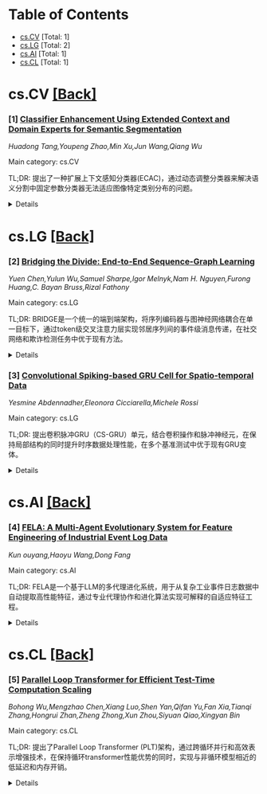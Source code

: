 <div id=toc></div>

# Table of Contents

- [cs.CV](#cs.CV) [Total: 1]
- [cs.LG](#cs.LG) [Total: 2]
- [cs.AI](#cs.AI) [Total: 1]
- [cs.CL](#cs.CL) [Total: 1]


<div id='cs.CV'></div>

# cs.CV [[Back]](#toc)

### [1] [Classifier Enhancement Using Extended Context and Domain Experts for Semantic Segmentation](https://arxiv.org/abs/2510.25174)
*Huadong Tang,Youpeng Zhao,Min Xu,Jun Wang,Qiang Wu*

Main category: cs.CV

TL;DR: 提出了一种扩展上下文感知分类器(ECAC)，通过动态调整分类器来解决语义分割中固定参数分类器无法适应图像特定类别分布的问题。


<details>
  <summary>Details</summary>
Motivation: 传统语义分割方法使用固定参数分类器，无法适应不同图像的独特类别分布，且数据集级别的类别不平衡会导致模型偏向多数类，限制了对少数类区域的识别能力。

Method: 使用内存库学习数据集级别的上下文信息，结合当前图像的类别特定上下文信息来改进分类器。采用师生网络范式，教师网络动态调整上下文信息并传递知识给学生网络。

Result: 在ADE20K、COCO-Stuff10K和Pascal-Context等多个数据集上实现了最先进的性能。

Conclusion: ECAC通过动态调整分类器，有效解决了语义分割中的类别分布差异和类别不平衡问题，显著提升了模型性能。

Abstract: Prevalent semantic segmentation methods generally adopt a vanilla classifier
to categorize each pixel into specific classes.
  Although such a classifier learns global information from the training data,
this information is represented by a set of fixed parameters (weights and
biases).
  However, each image has a different class distribution, which prevents the
classifier from addressing the unique characteristics of individual images.
  At the dataset level, class imbalance leads to segmentation results being
biased towards majority classes, limiting the model's effectiveness in
identifying and segmenting minority class regions.
  In this paper, we propose an Extended Context-Aware Classifier (ECAC) that
dynamically adjusts the classifier using global (dataset-level) and local
(image-level) contextual information.
  Specifically, we leverage a memory bank to learn dataset-level contextual
information of each class, incorporating the class-specific contextual
information from the current image to improve the classifier for precise pixel
labeling.
  Additionally, a teacher-student network paradigm is adopted, where the domain
expert (teacher network) dynamically adjusts contextual information with ground
truth and transfers knowledge to the student network.
  Comprehensive experiments illustrate that the proposed ECAC can achieve
state-of-the-art performance across several datasets, including ADE20K,
COCO-Stuff10K, and Pascal-Context.

</details>


<div id='cs.LG'></div>

# cs.LG [[Back]](#toc)

### [2] [Bridging the Divide: End-to-End Sequence-Graph Learning](https://arxiv.org/abs/2510.25126)
*Yuen Chen,Yulun Wu,Samuel Sharpe,Igor Melnyk,Nam H. Nguyen,Furong Huang,C. Bayan Bruss,Rizal Fathony*

Main category: cs.LG

TL;DR: BRIDGE是一个统一的端到端架构，将序列编码器与图神经网络耦合在单一目标下，通过token级交叉注意力层实现邻居序列间的事件级消息传递，在社交网络和欺诈检测任务中优于现有方法。


<details>
  <summary>Details</summary>
Motivation: 现实世界数据集通常同时具有序列性和关系性，但现有方法往往忽视其中一个模态。作者认为序列和图不是分离的问题，而是同一数据集的互补方面，应该联合学习。

Method: 提出BRIDGE架构，将序列编码器与GNN在单一目标下耦合，允许梯度在两个模块间流动。添加TOKENXATTN层实现邻居序列间token级的细粒度消息传递。

Result: 在两个任务设置中（Brightkite的友谊预测和Amazon的欺诈检测），BRIDGE在排序和分类指标上持续优于静态GNN、时序图方法和纯序列基线。

Conclusion: 序列和图应该联合建模，BRIDGE通过耦合序列编码和GNN学习任务对齐的表征，证明了在关系序列数据上的有效性。

Abstract: Many real-world datasets are both sequential and relational: each node
carries an event sequence while edges encode interactions. Existing methods in
sequence modeling and graph modeling often neglect one modality or the other.
We argue that sequences and graphs are not separate problems but complementary
facets of the same dataset, and should be learned jointly. We introduce BRIDGE,
a unified end-to-end architecture that couples a sequence encoder with a GNN
under a single objective, allowing gradients to flow across both modules and
learning task-aligned representations. To enable fine-grained token-level
message passing among neighbors, we add TOKENXATTN, a token-level
cross-attention layer that passes messages between events in neighboring
sequences. Across two settings, friendship prediction (Brightkite) and fraud
detection (Amazon), BRIDGE consistently outperforms static GNNs, temporal graph
methods, and sequence-only baselines on ranking and classification metrics.

</details>


### [3] [Convolutional Spiking-based GRU Cell for Spatio-temporal Data](https://arxiv.org/abs/2510.25696)
*Yesmine Abdennadher,Eleonora Cicciarella,Michele Rossi*

Main category: cs.LG

TL;DR: 提出卷积脉冲GRU（CS-GRU）单元，结合卷积操作和脉冲神经元，在保持局部结构的同时提升时序数据处理性能，在多个基准测试中优于现有GRU变体。


<details>
  <summary>Details</summary>
Motivation: 传统RNN在处理长序列时会丢失局部细节，现有方法如SpikGRU无法有效捕捉基于事件的时空数据中的细粒度局部依赖关系。

Method: 设计卷积脉冲GRU（CS-GRU）单元，利用卷积操作保持局部结构和依赖关系，同时整合脉冲神经元的时间精度和GRU的高效门控机制。

Result: 在时序数据集（NTIDIGITS、SHD）和时空基准测试（MNIST、DVSGesture、CIFAR10DVS）上表现优异，平均比最先进GRU变体提升4.35%，在MNIST上达到99.31%准确率，效率比SpikGRU高69%。

Conclusion: CS-GRU是一个多功能架构，在保持局部结构依赖性的同时，有效整合了脉冲神经元的时间精度和GRU的门控机制，在时序和时空数据处理任务中均表现出色。

Abstract: Spike-based temporal messaging enables SNNs to efficiently process both
purely temporal and spatio-temporal time-series or event-driven data. Combining
SNNs with Gated Recurrent Units (GRUs), a variant of recurrent neural networks,
gives rise to a robust framework for sequential data processing; however,
traditional RNNs often lose local details when handling long sequences.
Previous approaches, such as SpikGRU, fail to capture fine-grained local
dependencies in event-based spatio-temporal data. In this paper, we introduce
the Convolutional Spiking GRU (CS-GRU) cell, which leverages convolutional
operations to preserve local structure and dependencies while integrating the
temporal precision of spiking neurons with the efficient gating mechanisms of
GRUs. This versatile architecture excels on both temporal datasets (NTIDIGITS,
SHD) and spatio-temporal benchmarks (MNIST, DVSGesture, CIFAR10DVS). Our
experiments show that CS-GRU outperforms state-of-the-art GRU variants by an
average of 4.35%, achieving over 90% accuracy on sequential tasks and up to
99.31% on MNIST. It is worth noting that our solution achieves 69% higher
efficiency compared to SpikGRU. The code is available at:
https://github.com/YesmineAbdennadher/CS-GRU.

</details>


<div id='cs.AI'></div>

# cs.AI [[Back]](#toc)

### [4] [FELA: A Multi-Agent Evolutionary System for Feature Engineering of Industrial Event Log Data](https://arxiv.org/abs/2510.25223)
*Kun ouyang,Haoyu Wang,Dong Fang*

Main category: cs.AI

TL;DR: FELA是一个基于LLM的多代理进化系统，用于从复杂工业事件日志数据中自动提取高性能特征，通过专业代理协作和进化算法实现可解释的自适应特征工程。


<details>
  <summary>Details</summary>
Motivation: 工业事件日志数据复杂异构，现有自动特征工程方法存在可解释性差、操作僵化、适应性弱等问题，需要更智能的解决方案。

Method: 采用多代理系统（Idea、Code、Critic、Evaluation代理）协作，结合强化学习和遗传算法原理的进化算法，通过分层知识库和双记忆系统实现持续改进。

Result: 在真实工业数据集上的实验表明，FELA能生成可解释、领域相关的特征，显著提升模型性能并减少人工工作量。

Conclusion: 基于LLM的多代理系统为复杂现实环境中的自动化、可解释和自适应特征工程提供了通用框架。

Abstract: Event log data, recording fine-grained user actions and system events,
represent one of the most valuable assets for modern digital services. However,
the complexity and heterogeneity of industrial event logs--characterized by
large scale, high dimensionality, diverse data types, and intricate temporal or
relational structures--make feature engineering extremely challenging. Existing
automatic feature engineering approaches, such as AutoML or genetic methods,
often suffer from limited explainability, rigid predefined operations, and poor
adaptability to complicated heterogeneous data. In this paper, we propose FELA
(Feature Engineering LLM Agents), a multi-agent evolutionary system that
autonomously extracts meaningful and high-performing features from complex
industrial event log data. FELA integrates the reasoning and coding
capabilities of large language models (LLMs) with an insight-guided
self-evolution paradigm. Specifically, FELA employs specialized agents--Idea
Agents, Code Agents, and Critic Agents--to collaboratively generate, validate,
and implement novel feature ideas. An Evaluation Agent summarizes feedback and
updates a hierarchical knowledge base and dual-memory system to enable
continual improvement. Moreover, FELA introduces an agentic evolution
algorithm, combining reinforcement learning and genetic algorithm principles to
balance exploration and exploitation across the idea space. Extensive
experiments on real industrial datasets demonstrate that FELA can generate
explainable, domain-relevant features that significantly improve model
performance while reducing manual effort. Our results highlight the potential
of LLM-based multi-agent systems as a general framework for automated,
interpretable, and adaptive feature engineering in complex real-world
environments.

</details>


<div id='cs.CL'></div>

# cs.CL [[Back]](#toc)

### [5] [Parallel Loop Transformer for Efficient Test-Time Computation Scaling](https://arxiv.org/abs/2510.24824)
*Bohong Wu,Mengzhao Chen,Xiang Luo,Shen Yan,Qifan Yu,Fan Xia,Tianqi Zhang,Hongrui Zhan,Zheng Zhong,Xun Zhou,Siyuan Qiao,Xingyan Bin*

Main category: cs.CL

TL;DR: 提出了Parallel Loop Transformer (PLT)架构，通过跨循环并行和高效表示增强技术，在保持循环transformer性能优势的同时，实现与非循环模型相近的低延迟和内存开销。


<details>
  <summary>Details</summary>
Motivation: 循环transformer虽然能通过权重复用节省参数，但循环间的顺序依赖导致推理延迟和内存需求随循环次数增加，限制了其在快速应用中的实用性。

Method: 1. 跨循环并行(CLP)：在同一前向传播中并行计算不同token的不同循环；2. 高效表示增强：共享首个循环的KV缓存，使用门控滑动窗口注意力(G-SWA)结合全局和局部信息。

Result: 实验表明PLT实现了传统循环模型的高精度，同时与非循环transformer相比几乎没有额外的延迟或内存成本。

Conclusion: PLT成功解决了循环transformer的延迟和内存问题，为高效LLM推理提供了可行方案。

Abstract: Large Language Models (LLMs) are powerful but often too slow and costly for
real-world use during inference. Looped transformers save on parameters by
reusing the same weights for multiple computational steps, or "loops." However,
this approach has a major flaw: the loops run one after another, causing
inference latency and memory requirements to increase with each added loop.
This makes them impractical for fast applications. To solve this problem, we
introduce the Parallel Loop Transformer (PLT). PLT is a new architecture that
delivers the performance benefits of a deep, looped model but with the low
latency of a standard, non-looped model. PLT works using two key techniques.
First, Cross-Loop Parallelism (CLP) breaks the sequential dependency by
computing different loops for different tokens at the same time, all within a
single pass. Second, to prevent memory costs from growing, we use an Efficient
Representation Enhancement strategy. This method shares the memory (KV cache)
from the first loop with all other loops. It then uses a Gated Sliding-Window
Attention (G-SWA) to combine this shared global information with local
information, maintaining high accuracy. Our experiments show that PLT achieves
the high accuracy of a traditional looped model but with almost no extra
latency or memory cost compared to a standard transformer.

</details>
